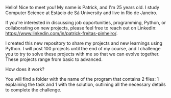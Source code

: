 Hello! Nice to meet you! My name is Patrick, and I'm 25 years old. I study Computer Science at Estácio de Sá University and live in Rio de Janeiro.

If you're interested in discussing job opportunities, programming, Python, or collaborating on new projects, please feel free to reach out on LinkedIn: https://www.linkedin.com/in/patrick-freitas-pinheiro/.

I created this new repository to share my projects and new learnings using Python. 
I will post 100 projects until the end of my course, and I challenge you to try to solve these projects with me so that we can evolve together. These projects range from basic to advanced.

How does it work?

You will find a folder with the name of the program that contains 2 files: 1 explaining the task and 1 with the solution, outlining all the necessary details to complete
the challenge. 

